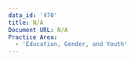```yaml
---
data_id: '470'
title: N/A
Document URL: N/A
Practice Area:
  - 'Education, Gender, and Youth'
---
```

